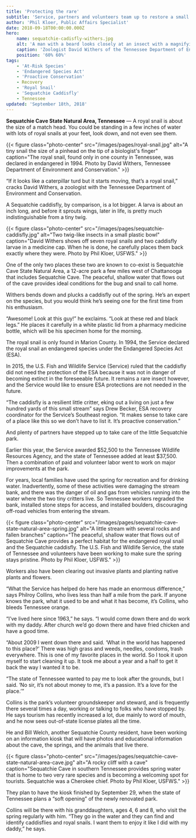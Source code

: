 ```yaml
---
title: 'Protecting the rare'
subtitle: 'Service, partners and volunteers team up to restore a small Tennessee park that is home to a rare insect and an endangered snail'
author: 'Phil Kloer, Public Affairs Specialist'
date: 2018-09-18T00:00:00.000Z
hero:
    name: sequatchie-cadisfly-withers.jpg
    alt: 'A man with a beard looks closely at an insect with a magnifying glass'
    caption: 'Zoologist David Withers of the Tennessee Department of Environment and Conservation examines a Sequatchie caddisfly, an insect that lives in only a very few spots in Tennessee. Photo by Phil Kloer, USFWS.'
    position: '60% 60%'
tags:
    - 'At-Risk Species'
    - 'Endangered Species Act'
    - 'Proactive Conservation'
    - Recovery
    - 'Royal Snail'
    - 'Sequatchie Caddisfly'
    - Tennessee
updated: 'September 18th, 2018'
---
```


**Sequatchie Cave State Natural Area, Tennessee** &mdash; A royal snail is about the size of a match head. You could be standing in a few inches of water with lots of royal snails at your feet, look down, and not even see them.

{{< figure class="photo-center" src="/images/pages/royal-snail.jpg" alt="A tiny snail the size of a pinhead on the tip of a biologist's finger" caption="The royal snail, found only in one county in Tennessee, was declared in endangered in 1994. Photo by David Withers, Tennessee Department of Environment and Conservation."  >}}

“If it looks like a caterpillar turd but it starts moving, that’s a royal snail,” cracks David Withers, a zoologist with the Tennessee Department of Environment and Conservation.

A Sequatchie caddisfly, by comparison, is a lot bigger. A larva is about an inch long, and before it sprouts wings, later in life, is pretty much indistinguishable from a tiny twig.

{{< figure class="photo-center" src="/images/pages/sequatchie-caddisfly.jpg" alt="Two twig-like insects in a small plastic bowl" caption="David Withers shows off seven royal snails and two caddisfly larvae in a medicine cap. When he is done, he carefully places them back exactly where they were. Photo by Phil Kloer, USFWS."  >}}

One of the only two places these two are known to co-exist is Sequatchie Cave State Natural Area, a 12-acre park a few miles west of Chattanooga that includes Sequatchie Cave. The peaceful, shallow water that flows out of the cave provides ideal conditions for the bug and snail to call home.

Withers bends down and plucks a caddisfly out of the spring. He’s an expert on the species, but you would think he’s seeing one for the first time from his enthusiasm.

“Awesome! Look at this guy!” he exclaims. “Look at these red and black legs.” He places it carefully in a white plastic lid from a pharmacy medicine bottle, which will be his specimen home for the morning.

The royal snail is only found in Marion County. In 1994, the Service declared the royal snail an endangered species under the Endangered Species Act (ESA).

In 2015, the U.S. Fish and Wildlife Service (Service) ruled that the caddisfly did not need the protection of the ESA because it was not in danger of becoming extinct in the foreseeable future. It remains a rare insect however, and the Service would like to ensure ESA protections are not needed in the future.

“The caddisfly is a resilient little critter, eking out a living on just a few hundred yards of this small stream” says Drew Becker, ESA recovery coordinator for the Service’s Southeast region. “It makes sense to take care of a place like this so we don’t have to list it. It’s proactive conservation.”

And plenty of partners have stepped up to take care of the little Sequatchie park.

Earlier this year, the Service awarded $52,500 to the Tennessee Wildlife Resources Agency, and the state of Tennessee added at least $37,500. Then a combination of paid and volunteer labor went to work on major improvements at the park.

For years, local families have used the spring for recreation and for drinking water. Inadvertently, some of these activities were damaging the stream bank, and there was the danger of oil and gas from vehicles running into the water where the two tiny critters live. So Tennessee workers regraded the bank, installed stone steps for access,  and installed boulders, discouraging off-road vehicles from entering the stream.

{{< figure class="photo-center" src="/images/pages/sequatchie-cave-state-natural-area-spring.jpg" alt="A little stream with several rocks and fallen branches" caption="The peaceful, shallow water that flows out of Sequatchie Cave provides a perfect habitat for the endangered royal snail and the Sequatchie caddisfly. The U.S. Fish and Wildlife Service, the state of Tennessee and volunteers have been working to make sure the spring stays pristine. Photo by Phil Kloer, USFWS."  >}}

Workers also have been clearing out invasive plants and planting native plants and flowers.

“What the Service has helped do here has made an enormous difference,” says Philroy Collins, who lives less than half a mile from the park. If anyone knows the park, what it used to be and what it has become, it’s Collins, who bleeds Tennessee orange.

“I’ve lived here since 1963,” he says. “I would come down there and do work with my daddy. After church we’d go down there and have fried chicken and have a good time.

“About 2009 I went down there and said. ‘What in the world has happened to this place?’ There was high grass and weeds, needles, condoms, trash everywhere. This is one of my favorite places in the world. So I took it upon myself to start cleaning it up. It took me about a year and a half to get it back the way I wanted it to be.

“The state of Tennessee wanted to pay me to look after the grounds, but I said. ‘No sir, it’s not about money to me, it’s a passion. It’s a love for the place.’”

Collins is the park’s volunteer groundskeeper and steward, and is frequently there several times a day, working or talking to folks who have stopped by. He says tourism has recently increased a lot, due mainly to word of mouth, and he now sees out-of-state license plates all the time.

He and Bill Welch, another Sequatchie County resident, have been working on an information kiosk that will have photos and educational information about the cave, the springs, and the animals that live there.

{{< figure class="photo-center" src="/images/pages/sequatchie-cave-state-natural-area-cave.jpg" alt="A rocky cliff with a cave" caption="Sequatchie Cave in southern Tennessee provides spring water that is home to two very rare species and is becoming a welcoming spot for tourists. Sequatchie was a Cherokee chief. Photo by Phil Kloer, USFWS."  >}}

They plan to have the kiosk finished by September 29, when the state of Tennessee plans a “soft opening” of the newly renovated park.

Collins will be there with his granddaughters, ages 4, 6 and 8, who visit the spring regularly with him. “They go in the water and they can find and identify caddisflies and royal snails. I want them to enjoy it like I did with my daddy,” he says.